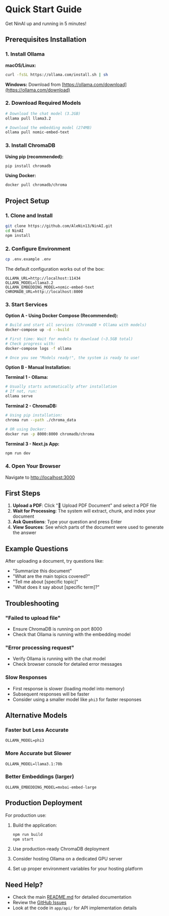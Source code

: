 # Quick Start Guide

Get NinAI up and running in 5 minutes!

## Prerequisites Installation

### 1. Install Ollama

**macOS/Linux:**
```bash
curl -fsSL https://ollama.com/install.sh | sh
```

**Windows:**
Download from [https://ollama.com/download](https://ollama.com/download)

### 2. Download Required Models

```bash
# Download the chat model (3.2GB)
ollama pull llama3.2

# Download the embedding model (274MB)
ollama pull nomic-embed-text
```

### 3. Install ChromaDB

**Using pip (recommended):**
```bash
pip install chromadb
```

**Using Docker:**
```bash
docker pull chromadb/chroma
```

## Project Setup

### 1. Clone and Install

```bash
git clone https://github.com/AleNin13/NinAI.git
cd NinAI
npm install
```

### 2. Configure Environment

```bash
cp .env.example .env
```

The default configuration works out of the box:
```env
OLLAMA_URL=http://localhost:11434
OLLAMA_MODEL=llama3.2
OLLAMA_EMBEDDING_MODEL=nomic-embed-text
CHROMADB_URL=http://localhost:8000
```

### 3. Start Services

**Option A - Using Docker Compose (Recommended):**
```bash
# Build and start all services (ChromaDB + Ollama with models)
docker-compose up -d --build

# First time: Wait for models to download (~3.5GB total)
# Check progress with:
docker-compose logs -f ollama

# Once you see "Models ready!", the system is ready to use!
```

**Option B - Manual Installation:**

**Terminal 1 - Ollama:**
```bash
# Usually starts automatically after installation
# If not, run:
ollama serve
```

**Terminal 2 - ChromaDB:**
```bash
# Using pip installation:
chroma run --path ./chroma_data

# OR using Docker:
docker run -p 8000:8000 chromadb/chroma
```

**Terminal 3 - Next.js App:**
```bash
npm run dev
```

### 4. Open Your Browser

Navigate to [http://localhost:3000](http://localhost:3000)

## First Steps

1. **Upload a PDF**: Click "📄 Upload PDF Document" and select a PDF file
2. **Wait for Processing**: The system will extract, chunk, and index your document
3. **Ask Questions**: Type your question and press Enter
4. **View Sources**: See which parts of the document were used to generate the answer

## Example Questions

After uploading a document, try questions like:
- "Summarize this document"
- "What are the main topics covered?"
- "Tell me about [specific topic]"
- "What does it say about [specific term]?"

## Troubleshooting

### "Failed to upload file"
- Ensure ChromaDB is running on port 8000
- Check that Ollama is running with the embedding model

### "Error processing request"
- Verify Ollama is running with the chat model
- Check browser console for detailed error messages

### Slow Responses
- First response is slower (loading model into memory)
- Subsequent responses will be faster
- Consider using a smaller model like `phi3` for faster responses

## Alternative Models

### Faster but Less Accurate
```env
OLLAMA_MODEL=phi3
```

### More Accurate but Slower
```env
OLLAMA_MODEL=llama3.1:70b
```

### Better Embeddings (larger)
```env
OLLAMA_EMBEDDING_MODEL=mxbai-embed-large
```

## Production Deployment

For production use:

1. Build the application:
   ```bash
   npm run build
   npm start
   ```

2. Use production-ready ChromaDB deployment

3. Consider hosting Ollama on a dedicated GPU server

4. Set up proper environment variables for your hosting platform

## Need Help?

- Check the main [README.md](./README.md) for detailed documentation
- Review the [GitHub Issues](https://github.com/AleNin13/NinAI/issues)
- Look at the code in `app/api/` for API implementation details
